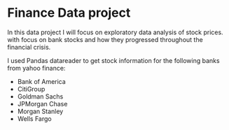# Finance Data project
In this data project I will focus on exploratory data analysis of stock prices. with focus on bank stocks and how they progressed throughout the financial crisis.



I used Pandas datareader to get stock information for the following banks from yahoo finance:
*  Bank of America
* CitiGroup
* Goldman Sachs
* JPMorgan Chase
* Morgan Stanley
* Wells Fargo
